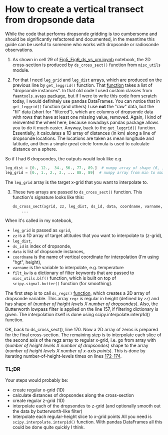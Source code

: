 # How to create a vertical transect from dropsonde data
While the code that performs dropsonde gridding is too cumbersome and should be significantly refactored and documented, in the meantime this guide can be useful to someone who works with dropsonde or radiosonde observations.
 
1) As shown in cell 29 of [Fig5_Fig6_ds_vs_um.ipynb](Fig5_Fig6_ds_vs_um.ipynb) notebook, the 2D cross-section is produced by `ds_cross_sect()` function from `misc_utils` module.
 
2) For that I need `leg_grid` and `leg_dist` arrays, which are produced on the previous line by `get_leggrid()` function.
That [function](../misc_utils.py#L186) takes a list of "dropsonde instances". In that old code I used custom classes from `faamtools.avaps` [package](https://github.com/dennissergeev/faamtools/blob/master/faamtools/avaps.py#L56), but if I were to write this code from scratch today, I would definitely use pandas DataFrames. You can notice that in `get_leggrid()` function (and others) I use **not** the "raw" data, but the "fil" data (short for "filtered"), which are columns of dropsonde data with rows that have at least one missing value, removed. Again, I kind of reinvented the wheel here, because nowadays pandas package allows you to do it much easier.
Anyway, back to the `get_leggrid()` function. Essentially, it calculates a 1D array of distances (in km) along a line of dropsonde locations. The locations are taken as mean longitude and latitude, and then a simple great circle formula is used to calculate distance on a sphere.
 
So if I had 6 dropsondes, the outputs would look like e.g.
```python
leg_dist = [0., 12.,  34., 56., 77., 89.]  # numpy array of shape (6, ). So the distance between first and second dropsonde is 12 km, etc.
leg_grid = [0., 1., 2., 3., ... 88., 89]  # numpy array from min to max, evenly spaced by `xstep`, by default 1 km.
```
The `leg_grid` array is the target x-grid that you want to interpolate to.
 
3) These two arrays are passed to `ds_cross_sect()` function. This function's signature looks like this:
   ```python
   ds_cross_sect(xgrid, zz, leg_dist, ds_id, data, coordname, varname, filt_kw):
       ...
   ```
  When it's called in my notebook,
   - `leg_grid` is passed as `xgrid`,
   - `zz` is a 1D array of target altitudes that you want to interpolate to (z-grid),
   - `leg_dist`,
   - `ds_id` is index of dropsonde,
   - `data` is list of dropsonde instances,
   - `coordname` is the name of vertical coordinate for interpolation (I'm using "hgt", height),
   - `varname` is the variable to interpolate, e.g. temperature
   - `filt_kw` is a dictionary of filter keywords that are passed to `misc_utils.blf()` function, which is built on top of `scipy.signal.butter()` function (for smoothing).
 
The first step is to call `ds_regz()` [function](../misc_utils.py#L168), which creates a 2D array of dropsonde variable. This array `regz` is regular in height (defined by `zz`) and has shape of (*number of height levels X number of dropsondes*). Also, the Butterworth lowpass filter is applied on the line 157, if filtering dictionary is given.
The interpolation itself is done using scipy.interpolate.interp1d() function.
 
OK, back to ds_cross_sect(), line 170. Now a 2D array of zeros is prepared for the final cross-section. The remaining step is to interpolate each slice of the second axis of the regz array to regular x-grid, i.e. go from array with (*number of height levels X number of dropsondes*) shape to the array (*number of height levels X number of x-axis points*). This is done by iterating number-of-height-levels times on lines [172-174](../misc_utils.py#L172).
 
 
### TL;DR
Your steps would probably be:
- create regular x-grid (1D)
- calculate distances of dropsondes along the cross-section
- create regular z-grid (1D)
- interpolate each of the dropsondes to z-grid (and optionally smooth out the data by butterworth-like filter)
- Interpolate each regular-height slice to x-grid points
All you need is `scipy.interpolate.interp1d()` function. With pandas DataFrames all this could be done quite quickly I think.

